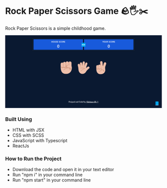 # Rock Paper Scissors Game 🪨🖐️✂️  

Rock Paper Scissors is a simple childhood game.

![Alt text](./site-image.png)

### Built Using
- HTML with JSX
- CSS with SCSS
- JavaScript with Typescript 
- ReactJs


### How to Run the Project
- Download the code and open it in your text editor
- Run "npm i" in your command line
- Run "npm start" in your command line
